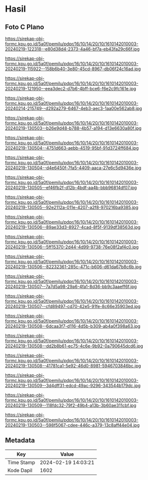 # Hasil

## Foto C Plano

https://sirekap-obj-formc.kpu.go.id/5a0f/pemilu/pdpr/16/10/14/20/10/1610142010003-20240219-122318--e80d38d4-2373-4a46-bf7a-eb43fa29c66f.jpg

https://sirekap-obj-formc.kpu.go.id/5a0f/pemilu/pdpr/16/10/14/20/10/1610142010003-20240219-115922--158b6b40-3e80-45cd-8967-db06f24c16ad.jpg

https://sirekap-obj-formc.kpu.go.id/5a0f/pemilu/pdpr/16/10/14/20/10/1610142010003-20240219-121950--eea3dec2-d7b6-4bff-bce6-f6e2c9fc161e.jpg

https://sirekap-obj-formc.kpu.go.id/5a0f/pemilu/pdpr/16/10/14/20/10/1610142010003-20240214-215749--d292a279-6467-4eb3-aec3-1aa00e562ab8.jpg

https://sirekap-obj-formc.kpu.go.id/5a0f/pemilu/pdpr/16/10/14/20/10/1610142010003-20240219-130503--b26e9d48-b788-4b57-a194-d13e6630a80f.jpg

https://sirekap-obj-formc.kpu.go.id/5a0f/pemilu/pdpr/16/10/14/20/10/1610142010003-20240219-130504--4751d663-aebb-4519-95bf-91d3724ff684.jpg

https://sirekap-obj-formc.kpu.go.id/5a0f/pemilu/pdpr/16/10/14/20/10/1610142010003-20240219-130504--d4e6450f-7fa5-4409-aaca-27e6c5d9436e.jpg

https://sirekap-obj-formc.kpu.go.id/5a0f/pemilu/pdpr/16/10/14/20/10/1610142010003-20240219-130505--ef46fb2f-d12b-4bdf-aa4b-bbb96814df07.jpg

https://sirekap-obj-formc.kpu.go.id/5a0f/pemilu/pdpr/16/10/14/20/10/1610142010003-20240219-130505--92e2112a-011e-4207-a2f8-970216ba9385.jpg

https://sirekap-obj-formc.kpu.go.id/5a0f/pemilu/pdpr/16/10/14/20/10/1610142010003-20240219-130506--89ae33d3-8927-4cad-8f5f-9139df38563d.jpg

https://sirekap-obj-formc.kpu.go.id/5a0f/pemilu/pdpr/16/10/14/20/10/1610142010003-20240219-130506--5ff15370-2d44-4d99-9738-76e08f2af4c0.jpg

https://sirekap-obj-formc.kpu.go.id/5a0f/pemilu/pdpr/16/10/14/20/10/1610142010003-20240219-130506--82232361-285c-471c-b606-d61da67b8c6b.jpg

https://sirekap-obj-formc.kpu.go.id/5a0f/pemilu/pdpr/16/10/14/20/10/1610142010003-20240219-130507--7a7d5a98-29a6-4fa1-8d36-bb9c3aaeff6f.jpg

https://sirekap-obj-formc.kpu.go.id/5a0f/pemilu/pdpr/16/10/14/20/10/1610142010003-20240219-130507--cfd89497-cd70-42e5-91fe-8c66e35903ed.jpg

https://sirekap-obj-formc.kpu.go.id/5a0f/pemilu/pdpr/16/10/14/20/10/1610142010003-20240219-130508--6dcaa3f7-d116-4d5b-b309-ab4a0f398a63.jpg

https://sirekap-obj-formc.kpu.go.id/5a0f/pemilu/pdpr/16/10/14/20/10/1610142010003-20240219-130508--dd2b8b61-ec75-4c6e-9b92-0a790645dcd6.jpg

https://sirekap-obj-formc.kpu.go.id/5a0f/pemilu/pdpr/16/10/14/20/10/1610142010003-20240219-130508--41781ca1-5e92-46d0-8981-5946703846bc.jpg

https://sirekap-obj-formc.kpu.go.id/5a0f/pemilu/pdpr/16/10/14/20/10/1610142010003-20240219-130509--3d4dff31-edcd-49ac-9296-343544b179dc.jpg

https://sirekap-obj-formc.kpu.go.id/5a0f/pemilu/pdpr/16/10/14/20/10/1610142010003-20240219-130509--118fdc32-79f2-49b4-a13b-3b60ae311cbf.jpg

https://sirekap-obj-formc.kpu.go.id/5a0f/pemilu/pdpr/16/10/14/20/10/1610142010003-20240219-130503--598f5067-cdee-446c-a379-13c8aff44e04.jpg


## Metadata

| Key        | Value               |
| ---------- | ------------------- |
| Time Stamp | 2024-02-19 14:03:21 |
| Kode Dapil | 1602                |



